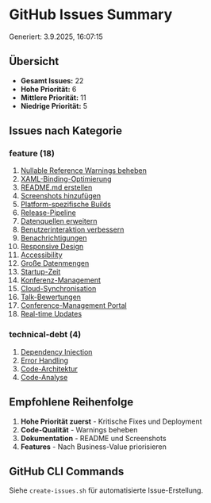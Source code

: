 # GitHub Issues Summary

Generiert: 3.9.2025, 16:07:15

## Übersicht

- **Gesamt Issues:** 22
- **Hohe Priorität:** 6
- **Mittlere Priorität:** 11
- **Niedrige Priorität:** 5

## Issues nach Kategorie

### feature (18)

1. [Nullable Reference Warnings beheben](issue-001-nullable-reference-warnings-beheben.md)
2. [XAML-Binding-Optimierung](issue-002-xaml-binding-optimierung.md)
3. [README.md erstellen](issue-003-readme-md-erstellen.md)
4. [Screenshots hinzufügen](issue-004-screenshots-hinzufuegen.md)
5. [Platform-spezifische Builds](issue-005-platform-spezifische-builds.md)
6. [Release-Pipeline](issue-006-release-pipeline.md)
7. [Datenquellen erweitern](issue-007-datenquellen-erweitern.md)
8. [Benutzerinteraktion verbessern](issue-008-benutzerinteraktion-verbessern.md)
9. [Benachrichtigungen](issue-009-benachrichtigungen.md)
10. [Responsive Design](issue-010-responsive-design.md)
11. [Accessibility](issue-011-accessibility.md)
12. [Große Datenmengen](issue-012-grosse-datenmengen.md)
13. [Startup-Zeit](issue-013-startup-zeit.md)
14. [Konferenz-Management](issue-014-konferenz-management.md)
15. [Cloud-Synchronisation](issue-015-cloud-synchronisation.md)
16. [Talk-Bewertungen](issue-016-talk-bewertungen.md)
17. [Conference-Management Portal](issue-017-conference-management-portal.md)
18. [Real-time Updates](issue-018-real-time-updates.md)

### technical-debt (4)

1. [Dependency Injection](issue-019-dependency-injection.md)
2. [Error Handling](issue-020-error-handling.md)
3. [Code-Architektur](issue-021-code-architektur.md)
4. [Code-Analyse](issue-022-code-analyse.md)

## Empfohlene Reihenfolge

1. **Hohe Priorität zuerst** - Kritische Fixes und Deployment
2. **Code-Qualität** - Warnings beheben
3. **Dokumentation** - README und Screenshots
4. **Features** - Nach Business-Value priorisieren

## GitHub CLI Commands

Siehe `create-issues.sh` für automatisierte Issue-Erstellung.
